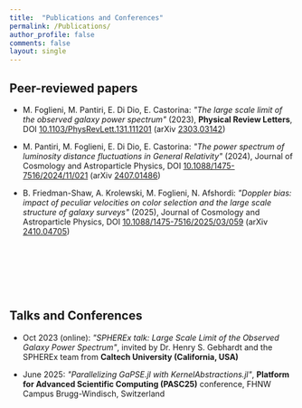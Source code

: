 ```yaml
---
title:  "Publications and Conferences"
permalink: /Publications/
author_profile: false
comments: false
layout: single
---
```



## Peer-reviewed papers

- M. Foglieni, M. Pantiri, E. Di Dio, E. Castorina:  _"The large scale limit of the observed galaxy power spectrum"_ (2023), **Physical Review Letters**, DOI [10.1103/PhysRevLett.131.111201](https://doi.org/10.1103/PhysRevLett.131.111201) (arXiv [2303.03142](https://arxiv.org/abs/2303.03142))

- M. Pantiri, M. Foglieni, E. Di Dio, E. Castorina:  _"The power spectrum of luminosity distance fluctuations in General Relativity"_ (2024), Journal of Cosmology and Astroparticle Physics, DOI [10.1088/1475-7516/2024/11/021](https://iopscience.iop.org/article/10.1088/1475-7516/2024/11/021) (arXiv [2407.01486](https://arxiv.org/abs/2407.01486))
  

- B. Friedman-Shaw, A. Krolewski, M. Foglieni, N. Afshordi: _"Doppler bias: impact of peculiar velocities on color selection and the large scale structure of galaxy surveys"_ (2025), Journal of Cosmology and Astroparticle Physics, DOI [10.1088/1475-7516/2025/03/059](https://iopscience.iop.org/article/10.1088/1475-7516/2025/03/059) (arXiv [2410.04705](https://arxiv.org/abs/2410.04705))


<br>
<br>
<br>
<br>
<br>






## Talks and Conferences

- Oct 2023 (online): _"SPHEREx talk: Large Scale Limit of the Observed Galaxy Power Spectrum"_, invited by Dr. Henry S. Gebhardt and the SPHEREx team from **Caltech University (California, USA)**

- June 2025: _"Parallelizing GaPSE.jl with KernelAbstractions.jl"_,  **Platform for Advanced Scientific Computing (PASC25)** conference, FHNW Campus Brugg-Windisch, Switzerland
  


